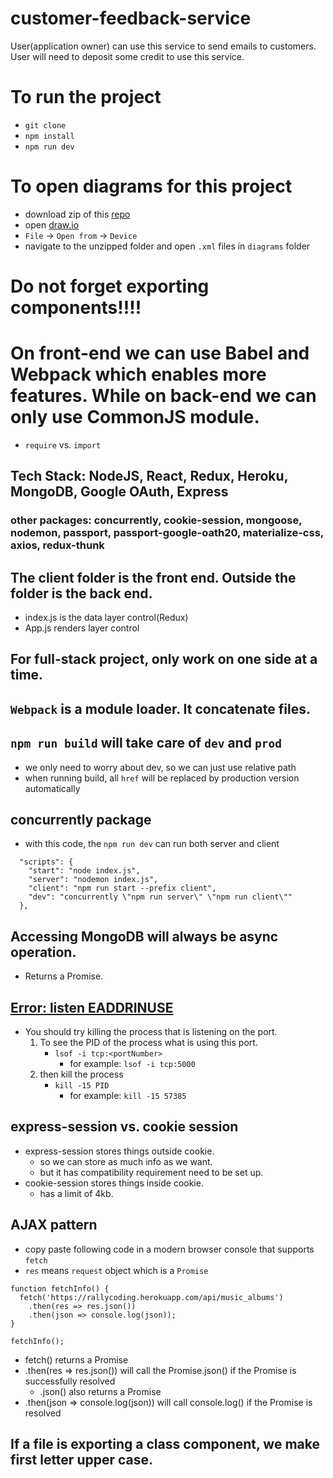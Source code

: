 # customer-feedback-service
User(application owner) can use this service to send emails to customers. User will need to deposit some credit to use this service.

# To run the project
- `git clone`
- `npm install`
- `npm run dev`

# To open diagrams for this project
- download zip of this [repo](https://github.com/StephenGrider/FullstackReactCode)
- open [draw.io](https://www.draw.io/)
- `File` -> `Open from` -> `Device`
- navigate to the unzipped folder and open `.xml` files in `diagrams` folder

# Do not forget exporting components!!!!

# On front-end we can use Babel and Webpack which enables more features. While on back-end we can only use CommonJS module.
- `require` vs. `import`

## Tech Stack: NodeJS, React, Redux, Heroku, MongoDB, Google OAuth, Express
### other packages: concurrently, cookie-session, mongoose, nodemon, passport, passport-google-oath20, materialize-css, axios, redux-thunk
## The client folder is the front end. Outside the folder is the back end.
- index.js is the data layer control(Redux)
- App.js renders layer control
## For full-stack project, only work on one side at a time.
## `Webpack` is a module loader. It concatenate files.

## `npm run build` will take care of `dev` and `prod`
- we only need to worry about dev, so we can just use relative path
- when running build, all `href` will be replaced by production version automatically

## concurrently package
- with this code, the `npm run dev` can run both server and client
```
  "scripts": {
    "start": "node index.js",
    "server": "nodemon index.js",
    "client": "npm run start --prefix client",
    "dev": "concurrently \"npm run server\" \"npm run client\""
  },
```

## Accessing MongoDB will always be async operation.
- Returns a Promise.

## [Error: listen EADDRINUSE](https://stackoverflow.com/a/30163868/8328220)
- You should try killing the process that is listening on the port.
  1. To see the PID of the process what is using this port.
      - `lsof -i tcp:<portNumber>`
        - for example: `lsof -i tcp:5000`
  2. then kill the process
      - `kill -15 PID`
        - for example: `kill -15 57385`

## express-session vs. cookie session
- express-session stores things outside cookie.
  - so we can store as much info as we want.
  - but it has compatibility requirement need to be set up.
- cookie-session stores things inside cookie.
  - has a limit of 4kb.

## AJAX pattern
- copy paste following code in a modern browser console that supports `fetch`
- `res` means `request` object which is a `Promise`
```
function fetchInfo() {
  fetch('https://rallycoding.herokuapp.com/api/music_albums')
    .then(res => res.json())
    .then(json => console.log(json));
}

fetchInfo();
```
- fetch() returns a Promise
- .then(res => res.json()) will call the Promise.json() if the Promise is successfully resolved
  - .json() also returns a Promise
- .then(json => console.log(json)) will call console.log() if the Promise is resolved

## If a file is exporting a class component, we make first letter upper case.
